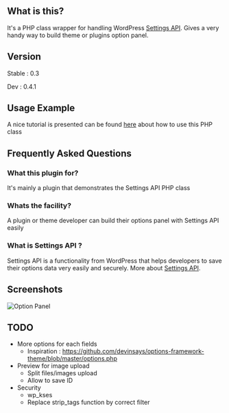 What is this?
---------------

It's a PHP class wrapper for handling WordPress [Settings API](http://codex.wordpress.org/Settings_API). Gives a very handy way to build theme or plugins option panel.

Version
---------------

Stable : 0.3

Dev : 0.4.1

Usage Example
---------------

A nice tutorial is presented can be found [here](http://tareq.wedevs.com/2012/06/wordpress-settings-api-php-class/) about how to use this PHP class

Frequently Asked Questions
---------------

### What this plugin for?

It's mainly a plugin that demonstrates the Settings API PHP class

### Whats the facility?

A plugin or theme developer can build their options panel with Settings API easily

### What is Settings API ?

Settings API is a functionality from WordPress that helps developers to save their options data very easily and securely.
More about [Settings API](http://codex.wordpress.org/Settings_API).

Screenshots
----------------------

![Option Panel](https://github.com/tareq1988/wordpress-settings-api-class/raw/master/screenshot-1.png "The options panel build on the fly using the PHP Class")

TODO
----------------------

 * More options for each fields
 	* Inspiration : https://github.com/devinsays/options-framework-theme/blob/master/options.php
 * Preview for image upload
 	* Split files/images upload
 	* Allow to save ID
 * Security
 	* wp_kses
 	* Replace strip_tags function by correct filter
